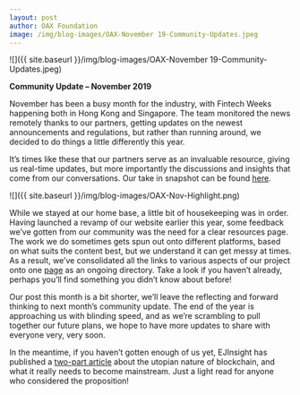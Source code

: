 ```yaml
---
layout: post
author: OAX Foundation
image: /img/blog-images/OAX-November 19-Community-Updates.jpeg
---
```


![]({{ site.baseurl }}/img/blog-images/OAX-November 19-Community-Updates.jpeg)

<b>Community Update – November 2019</b>

November has been a busy month for the industry, with Fintech Weeks happening both in Hong Kong and Singapore. The team monitored the news remotely thanks to our partners, getting updates on the newest announcements and regulations, but rather than running around, we decided to do things a little differently this year.

It’s times like these that our partners serve as an invaluable resource, giving us real-time updates, but more importantly the discussions and insights that come from our conversations. Our take in snapshot can be found <a href="https://www.oax.org/2019/11/15/HK-SG-Fintech-Weeks.html" target="_blank">here</a>.


![]({{ site.baseurl }}/img/blog-images/OAX-Nov-Highlight.png)

While we stayed at our home base, a little bit of housekeeping was in order. Having launched a revamp of our website earlier this year, some feedback we’ve gotten from our community was the need for a clear resources page. The work we do sometimes gets spun out onto different platforms, based on what suits the content best, but we understand it can get messy at times. As a result, we’ve consolidated all the links to various aspects of our project onto one <a href="https://www.oax.org/resources/" target="_blank">page</a> as an ongoing directory. Take a look if you haven’t already, perhaps you’ll find something you didn’t know about before!

Our post this month is a bit shorter, we’ll leave the reflecting and forward thinking to next month’s community update. The end of the year is approaching us with blinding speed, and as we’re scrambling to pull together our future plans, we hope to have more updates to share with everyone very, very soon.

In the meantime, if you haven’t gotten enough of us yet, EJInsight has published a <a href="http://www.ejinsight.com/author/wp_13473/" target="_blank">two-part article</a> about the utopian nature of blockchain, and what it really needs to become mainstream. Just a light read for anyone who considered the proposition!